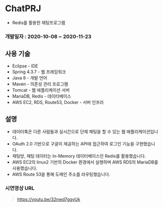 # ChatPRJ
- Redis를 활용한 채팅프로그램

### 개발일자 : 2020-10-08 ~ 2020-11-23    

## 사용 기술
  - Eclipse - IDE
  - Spring 4.3.7 - 웹 프레임워크
  - Java 8 - 개발 언어
  - Maven - 의존성 관리 프로그램
  - Tomcat - 웹 애플리케이션 서버
  - MariaDB, Redis - 데이터베이스
  - AWS EC2, RDS, Route53, Docker - 서버 인프라
  
## 설명  
- 데이터톡은 다른 사람들과 실시간으로 단체 채팅을 할 수 있는 웹 애플리케이션입니다. 
- OAuth 2.0 기반으로 구글이 제공하는 API에 접근하여 로그인 기능을 구현했습니다.
- 채팅방, 채팅 데이터는 In-Memory 데이터베이스인 Redis를 활용했습니다. 
- AWS EC2의 linux2 기반의 Docker 환경에서 실행하며 AWS RDS의 MariaDB를 사용했습니다. 
- AWS Route 53을 통해 도메인 주소를 라우팅했습니다. 

### 시연영상 URL
> https://youtu.be/32nwd7ggvUk


